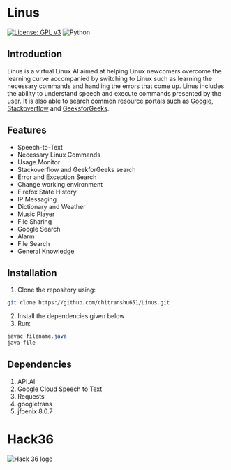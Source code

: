 # Linus
[![License: GPL v3](https://img.shields.io/badge/License-GPLv3-blue.svg)](https://www.gnu.org/licenses/gpl-3.0)
![Python](https://img.shields.io/badge/python-v3.7+-blue.svg)
## Introduction
  Linus is a virtual Linux AI aimed at helping Linux newcomers overcome the learning curve accompanied by switching to Linux such as learning the necessary commands and handling the errors that come up. Linus includes the ability to understand speech and execute commands presented by the user. It is also able to search common resource portals such as [Google](https://www.google.com), [Stackoverflow](https://www.stackoverflow.com) and [GeeksforGeeks](https://www.geeksforgeeks.com).

## Features
 * Speech-to-Text
 * Necessary Linux Commands
 * Usage Monitor
 * Stackoverflow and GeekforGeeks search
 * Error and Exception Search
 * Change working environment
 * Firefox State History
 * IP Messaging
 * Dictionary and Weather
 * Music Player
 * File Sharing
 * Google Search
 * Alarm
 * File Search
 * General Knowledge
 
## Installation
1) Clone the repository using:
```bash
git clone https://github.com/chitranshu651/Linus.git
```
2) Install the dependencies given below
3)  Run:
```java
javac filename.java
java file
```

## Dependencies
1) API.AI
1) Google Cloud Speech to Text
1) Requests
1) googletrans
1) jfoenix 8.0.7

# Hack36

![Hack 36 logo](Assests/hack36.png)
 

